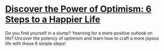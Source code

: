 
# [Discover the Power of Optimism: 6 Steps to a Happier Life](https://www.mindhaste.com/t/optimism/discover-the-power-of-optimism-6-steps-to-a-happier-life-558)

Do you find yourself in a slump? Yearning for a more positive outlook on life? Uncover the potency of optimism and learn how to craft a more joyous life with these 6 simple steps!
    